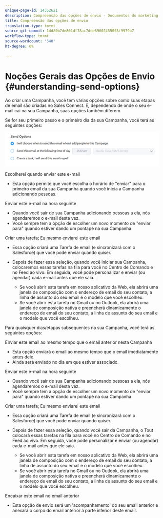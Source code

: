 ```yaml
---
unique-page-id: 14352621
description: Compreensão das opções de envio - Documentos do marketing - Documentação do produto
title: Compreensão das opções de envio
translation-type: tm+mt
source-git-commit: 1dd80b7de801df78ac7dde39002455063f9979b7
workflow-type: tm+mt
source-wordcount: '540'
ht-degree: 0%

---
```



# Noções Gerais das Opções de Envio {#understanding-send-options}

Ao criar uma Campanha, você tem várias opções sobre como suas etapas de email são criadas no Sales Connect. E, dependendo de onde o seu e-mail cai na sua Campanha, suas opções também diferem.

Se for seu primeiro passo e o primeiro dia da sua Campanha, você terá as seguintes opções:

![](assets/image2019-10-25-10-43-19.png)

Escolherei quando enviar este e-mail

* Esta opção permite que você escolha o horário de &quot;enviar&quot; para o primeiro email da sua Campanha quando você inicia a Campanha adicionando pessoas.

Enviar este e-mail na hora seguinte

* Quando você sair de sua Campanha adicionando pessoas a ela, nós agendaremos o e-mail desta vez.
* Você sempre tem a opção de escolher um novo momento de &quot;enviar para&quot; quando estiver dando um pontapé na sua Campanha.

Criar uma tarefa; Eu mesmo enviarei este email

* Essa opção criará uma Tarefa de email (e sincronizará com o Salesforce) que você pode enviar quando quiser.
* Depois de fazer essa seleção, quando você iniciar sua Campanha, colocaremos essas tarefas na fila para você no Centro de Comando e no Feed ao vivo. Em seguida, você pode personalizar e enviar (ou agendar) cada e-mail antes que ele saia.

   * Se você abrir esta tarefa em nosso aplicativo da Web, ela abrirá uma janela de composição com o endereço de email do seu contato, a linha de assunto do seu email e o modelo que você escolheu.
   * Se você abrir esta tarefa no Gmail ou no Outlook, ela abrirá uma janela de composição nativa e preencherá dinamicamente o endereço de email do seu contato, a linha de assunto do seu email e o modelo que você escolheu.

Para quaisquer dias/etapas subsequentes na sua Campanha, você terá as seguintes opções:

Enviar este email ao mesmo tempo que o email anterior nesta Campanha

* Esta opção enviará o email ao mesmo tempo que o email imediatamente antes dele.
* Ainda será enviado no dia em que estiver associado.

Enviar este e-mail na hora seguinte

* Quando você sair de sua Campanha adicionando pessoas a ela, nós agendaremos o e-mail desta vez.
* Você sempre tem a opção de escolher um novo momento de &quot;enviar para&quot; quando estiver dando um pontapé na sua Campanha.

Criar uma tarefa; Eu mesmo enviarei este email

* Essa opção criará uma Tarefa de email (e sincronizará com o Salesforce) que você pode enviar quando quiser.
* Depois de fazer essa seleção, quando você sair da Campanha, o Tout colocará essas tarefas na fila para você no Centro de Comando e no Feed ao vivo. Em seguida, você pode personalizar e enviar (ou agendar) cada e-mail antes que ele saia.

   * Se você abrir esta tarefa em nosso aplicativo da Web, ela abrirá uma janela de composição com o endereço de email do seu contato, a linha de assunto do seu email e o modelo que você escolheu.
   * Se você abrir esta tarefa no Gmail ou no Outlook, ela abrirá uma janela de composição nativa e preencherá dinamicamente o endereço de email do seu contato, a linha de assunto do seu email e o modelo que você escolheu.

Encaixar este email no email anterior

* Esta opção de envio será um &#39;acompanhamento&#39; do seu email anterior e anexará o corpo do email anterior à parte inferior deste email.
